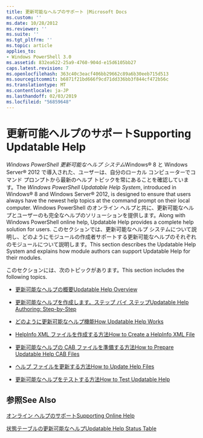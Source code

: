 ```yaml
---
title: 更新可能なヘルプのサポート |Microsoft Docs
ms.custom: ''
ms.date: 10/28/2012
ms.reviewer: ''
ms.suite: ''
ms.tgt_pltfrm: ''
ms.topic: article
applies_to:
- Windows PowerShell 3.0
ms.assetid: 832ea622-25a9-4760-904d-e15d6105bb27
caps.latest.revision: 7
ms.openlocfilehash: 363c40c3eacf406bb29662c89a6b30eeb715d513
ms.sourcegitcommit: b6871f21bd666f9cd71dd336bb3f844cf472b56c
ms.translationtype: MT
ms.contentlocale: ja-JP
ms.lasthandoff: 02/03/2019
ms.locfileid: "56859648"
---
```

# <a name="supporting-updatable-help"></a><span data-ttu-id="27519-102">更新可能ヘルプのサポート</span><span class="sxs-lookup"><span data-stu-id="27519-102">Supporting Updatable Help</span></span>

<span data-ttu-id="27519-103">*Windows PowerShell 更新可能なヘルプ システム*Windows® 8 と Windows Server® 2012 で導入された、ユーザーは、自分のローカル コンピューターでコマンド プロンプトから最新のヘルプ トピックを常にあることを確認しています。</span><span class="sxs-lookup"><span data-stu-id="27519-103">The *Windows PowerShell Updatable Help System*, introduced in Windows® 8 and Windows Server® 2012, is designed to ensure that users always have the newest help topics at the command prompt on their local computer.</span></span> <span data-ttu-id="27519-104">Windows PowerShell のオンライン ヘルプと共に、更新可能なヘルプとユーザーのも完全なヘルプのソリューションを提供します。</span><span class="sxs-lookup"><span data-stu-id="27519-104">Along with Windows PowerShell online help, Updatable Help provides a complete help solution for users.</span></span> <span data-ttu-id="27519-105">このセクションでは、更新可能なヘルプ システムについて説明し、どのようにモジュールの作成者サポートする更新可能なヘルプのそれぞれのモジュールについて説明します。</span><span class="sxs-lookup"><span data-stu-id="27519-105">This section describes the Updatable Help System and explains how module authors can support Updatable Help for their modules.</span></span>

<span data-ttu-id="27519-106">このセクションには、次のトピックがあります。</span><span class="sxs-lookup"><span data-stu-id="27519-106">This section includes the following topics.</span></span>

- [<span data-ttu-id="27519-107">更新可能なヘルプの概要</span><span class="sxs-lookup"><span data-stu-id="27519-107">Updatable Help Overview</span></span>](./updatable-help-overview.md)

- [<span data-ttu-id="27519-108">更新可能なヘルプを作成します。ステップ バイ ステップ</span><span class="sxs-lookup"><span data-stu-id="27519-108">Updatable Help Authoring: Step-by-Step</span></span>](./updatable-help-authoring-step-by-step.md)

- [<span data-ttu-id="27519-109">どのように更新可能なヘルプ機能</span><span class="sxs-lookup"><span data-stu-id="27519-109">How Updatable Help Works</span></span>](./how-updatable-help-works.md)

- [<span data-ttu-id="27519-110">HelpInfo XML ファイルを作成する方法</span><span class="sxs-lookup"><span data-stu-id="27519-110">How to Create a HelpInfo XML File</span></span>](./how-to-create-a-helpinfo-xml-file.md)

- [<span data-ttu-id="27519-111">更新可能なヘルプの CAB ファイルを準備する方法</span><span class="sxs-lookup"><span data-stu-id="27519-111">How to Prepare Updatable Help CAB Files</span></span>](./how-to-prepare-updatable-help-cab-files.md)

- [<span data-ttu-id="27519-112">ヘルプ ファイルを更新する方法</span><span class="sxs-lookup"><span data-stu-id="27519-112">How to Update Help Files</span></span>](./how-to-update-help-files.md)

- [<span data-ttu-id="27519-113">更新可能なヘルプをテストする方法</span><span class="sxs-lookup"><span data-stu-id="27519-113">How to Test Updatable Help</span></span>](./how-to-test-updatable-help.md)

## <a name="see-also"></a><span data-ttu-id="27519-114">参照</span><span class="sxs-lookup"><span data-stu-id="27519-114">See Also</span></span>

[<span data-ttu-id="27519-115">オンライン ヘルプのサポート</span><span class="sxs-lookup"><span data-stu-id="27519-115">Supporting Online Help</span></span>](./supporting-online-help.md)

[<span data-ttu-id="27519-116">状態テーブルの更新可能なヘルプ</span><span class="sxs-lookup"><span data-stu-id="27519-116">Updatable Help Status Table</span></span>](https://www.microsoft.com/en-us/itpro/windows)